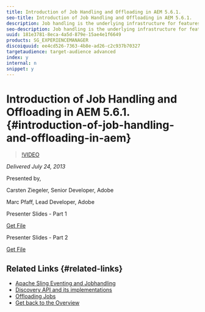 ```yaml
---
title: Introduction of Job Handling and Offloading in AEM 5.6.1. 
seo-title: Introduction of Job Handling and Offloading in AEM 5.6.1. 
description: Job handling is the underlying infrastructure for features like replication and workflow processing. This is a technical introduction of the advanced job handling features. We will discuss the new discovery module alongside with the improved job processing API and the new features. Building on top of the job handling and discovery, the offloading framework focuses on distributing jobs among non-clustered instances. We will have a closer look into how offloading extends the distributed job handling. Then we look at how it's used for the current implementation of workflow offloading and how one can use it in its own project. 
seo-description: Job handling is the underlying infrastructure for features like replication and workflow processing. This is a technical introduction of the advanced job handling features. We will discuss the new discovery module alongside with the improved job processing API and the new features. Building on top of the job handling and discovery, the offloading framework focuses on distributing jobs among non-clustered instances. We will have a closer look into how offloading extends the distributed job handling. Then we look at how it's used for the current implementation of workflow offloading and how one can use it in its own project. 
uuid: 181e3781-8eca-4a5d-879e-15ae4e1f6649
products: SG_EXPERIENCEMANAGER
discoiquuid: ee4cd526-7363-4b8e-ad26-c2c937b70327
targetaudience: target-audience advanced
index: y
internal: n
snippet: y
---
```


# Introduction of Job Handling and Offloading in AEM 5.6.1. {#introduction-of-job-handling-and-offloading-in-aem}

>[!VIDEO](https://video.tv.adobe.com/v/19580/?quality=9)

*Delivered July 24, 2013*

Presented by,

Carsten Ziegeler, Senior Developer, Adobe

Marc Pfaff, Lead Developer, Adobe

Presenter Slides - Part 1

[Get File](assets/jobhandling.pdf)

Presenter Slides - Part 2

[Get File](assets/offloading.pdf)

## Related Links {#related-links}

* [Apache Sling Eventing and Jobhandling](http://sling.apache.org/documentation/bundles/apache-sling-eventing-and-job-handling.html)
* [Discovery API and its implementations](http://sling.apache.org/documentation/bundles/discovery-api-and-impl.html)
* [Offloading Jobs](http://docs.adobe.com/docs/en/cq/current/deploying/offloading.html)
* [Get back to the Overview](https://helpx.adobe.com/experience-manager/kt/eseminars/gems/aem-index.html)

